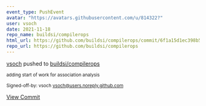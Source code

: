 ```yaml
---
event_type: PushEvent
avatar: "https://avatars.githubusercontent.com/u/814322?"
user: vsoch
date: 2021-11-18
repo_name: buildsi/compilerops
html_url: https://github.com/buildsi/compilerops/commit/6f1a15d1ec398b5a4732a629d8223a4707b0c898
repo_url: https://github.com/buildsi/compilerops
---
```


<a href='https://github.com/vsoch' target='_blank'>vsoch</a> pushed to <a href='https://github.com/buildsi/compilerops' target='_blank'>buildsi/compilerops</a>

<small>adding start of work for association analysis

Signed-off-by: vsoch <vsoch@users.noreply.github.com></small>

<a href='https://github.com/buildsi/compilerops/commit/6f1a15d1ec398b5a4732a629d8223a4707b0c898' target='_blank'>View Commit</a>